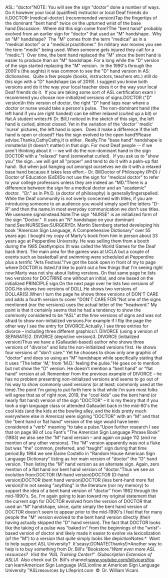ASL: "doctor"NOTE: You will see the sign "doctor" done a number of ways. Do it 
however your local (qualified) instructor or local Deaf friends do it.DOCTOR-(medical-doctor) (recommended 
version)Tap the fingertips of the dominant 
"bent hand" twice on the upturned wrist of the base hand.Discussion:  Where did this sign come from?The "bent hand" probably evolved from an earlier sign for "doctor" that used an 
"M" handshape.  Why an "M" handshape?  The "M" comes from the term "medical" as 
in a "medical doctor" or a "medical practitioner." (In military war movies you 
see the term "medic" being used. When someone gets injured they call for a 
"medic.")  Over time, the bent hand replaced the "M" since the bent hand is 
easier to produce than an "M" handshape. For a long while the "D" version of the 
sign started replacing the "M" version.  In the 1990's through the 2000's 
(the aughts) it was common to see the "D" hand version in AS: dictionaries.  
Quite a few people (books, instructors, teachers etc.) still do this sign with a 
"D" handshape (as of 2019). I suggest you know both versions and do it the way 
your local teacher does it or the way your local Deaf friends do it.  If 
you are taking some sort of ASL certification exam I recommend you choose 
non-initialized versions of signs.DOCTOR ("D" version)In this version of doctor, the right "D" hand taps near where a doctor or nurse 
would take a person's pulse.  The non-dominant hand (the left hand if you are 
right handed) can be either relaxed (curled up a bit) or flat.A student writes:Hi Dr. Bill,I noticed in the sketch of this sign, 
			the left hand is curled, almost closed. Yet in the variation of the 
			'doctor' 'medic' 'nurse' pictures, the left hand is open.  Does it 
			make a difference if the left hand is open or closed? Has the sign 
			evolved to the open hand?Please advise.Thanks,CathyCathy,It is either.  Really.The "base hand" handshape is immaterial (it doesn't matter) in that sign. For 
most Deaf people -- if we aren't thinking about it -- we will do the 
non-dominant hand in the sign DOCTOR with a "relaxed" hand (somewhat curled).  
If you ask us to "show you" the sign...we will get all "proper" and tend to do 
it with a palm-up flat hand.  But when just hanging out amongst ourselves we do 
it with a relaxed base hand because it takes less effort.- Dr. BillDoctor of Philosophy (PhD) / Doctor of Education (EdD)Do not use the sign for "medical doctor" to refer to your college professors 
unless they are indeed an "MD."There is a difference between the sign for a medical doctor and an "academic" 
doctor.  "Dr." as in Ph.D. (a doctor of philosophy) is generallyfingerspelled.   While the Deaf community is not overly concerned with 
titles, if you are introducing someone to an audience you would simply spell the 
letters "D-R" and then the name.In most everyday communication we don't use titles. We usename signsinstead.Note:The sign "NURSE" is an initialized form of the sign "Doctor."  It uses an "N" 
handshape on your dominant hand.See:NURSESee:SURGERYDr. Martin Sternberg started 
developing his book "American Sign Language, A Comprehensive Dictionary" over 55 
years ago. I bought my copy of Marty's book from him in person about 33 years 
ago at Pepperdine University. He was selling them from a booth during the 1985 
Deaflympics (It was called the World Games for the Deaf back then). The main 
area for the games was at UCLA but a couple of events such as basketball and 
swimming were scheduled at Pepperdine plus a terrific "Arts Festival."I've got the book open in front of my to page where DOCTOR is listed.I'd like to point out a few things that I'm seeing right now:Marty was not shy about listing versions. On that same page he lists two 
versions for DOCTRINE one without an initial, and one based on the initialized 
PRINCIPLE sign.On the next page over he lists two versions of DOG.He shows two versions of DOLL.He shows two versions of DOLLAR(S).When I turn the page he shows three versions of DON'T CARE and adds a fourth 
version to cover "DON'T CARE FOR."Not one of the signs mentioned (nor the versions) uses the actual letter of the 
"headword." My point is that it certainly seems that he had a tendency to show 
the commonly considered to be "ASL" at the time versions of signs and was not 
afraid to show non-initialized versions.For example if I flip the page the other way I see the entry for DIVORCE.Actually, I see three entries for divorce – including three different graphics:1. DIVORCE (using a version of SEPARATE)2. DIVORCE (depictive version)3. DIVORCE (initialized version)Thus we have a (Gallaudet-based) author who shows three versions of "divorce" 
and lists the non-initialized versions first. He shows four versions of "don't 
care." Yet he chooses to show only one graphic of "doctor" and does so using an 
"M" handshape while specifically stating that it uses "The letter 'M,' from 
'M.D.' feeling the pulse."He goes on to mention but not show the "D" version. He doesn't mention a "bent 
hand" or "flat hand" version at all. Remember from the previous example of 
DIVORCE – he has no problem presenting non-initialized versions and seems to go 
out of his way to show commonly used versions (or at least: commonly used at the 
time).The point I'm going to put forth here is that while I'm sure most folks will 
agree that as of right now, 2019, the "cool kids" use the bent hand (or nearly 
flat hand) version of the sign "DOCTOR" – it is my theory that if you took a 
sign language class or attended Gallaudet back in the mid-60's the cool kids 
(and the kids at the bowling alley, and the kids pretty much everywhere else in 
America) were signing "DOCTOR" with an "M" and that the "bent hand or flat hand" 
version of the sign would have been considered a "verb" meaning "to take a 
pulse."Upon further research I see that on page 98 of Lou Fant's "The American Sign 
Language Phrase Book" (1983) we also see the "M" hand version – and again on 
page 112 (and no mention of any other versions). The "M" version apparently was 
not a fluke but was "the" common, preferred, and "taught" sign during that time 
period.By 1994 we see Elaine Costello in "Random House American Sign Language 
Dictionary" listing as her main version of "doctor" the "D" hand version. Then 
listing the "M" hand version as an alternate sign. Again, zero mention of a flat 
hand nor bent hand version of "doctor."Thus we see an evolution from:DOCTOR (M-hand version)DOCTOR (D-hand version)DOCTOR (bent hand version)DOCTOR (less bent-hand more flat version)I'm not seeing "anything" in the literature (nor my memory) to support the idea 
of a bent hand version of "doctor" from 1962 through the mid-1990's. So, I'm 
again going to lean toward my original statement that the current sign for 
DOCTOR evolved from the version of DOCTOR that used an "M" handshape, since, 
quite simply the bent hand version of DOCTOR doesn't seem to appear prior to the 
mid-1990's.I feel that for many people the "M" version evolved to the bent hand version 
directly (their having actually skipped the "D" hand version). The fact that 
DOCTOR looks like the taking of a pulse was "baked in" from the beginnings of 
the "wrist"-based version of doctor and likely made it easier to evolve via 
lexicalization (of the "M") to a version that quite simply looks like depictionNotes:* 
Want to help support ASL University?  It'seasy:DONATE(Thanks!)*Another way to help is to buy something from Dr. Bill's "Bookstore."*Want even more ASL resources?  Visit the "ASL Training Center!"  (Subscription 
Extension of ASLU)*  Also check out Dr. Bill's channel:www.youtube.com/billvicarsYou can learnAmerican Sign Language (ASL)online at American Sign Language University ™ASLresources by Lifeprint.com  ©  Dr. William Vicars